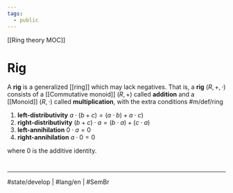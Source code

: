 ```yaml
---
tags:
  - public
---
```


[[Ring theory MOC]]
# Rig

A **rig** is a generalized [[ring]] which may lack negatives.
That is, a **rig** $(R, +, \cdot)$ consists of a [[Commutative monoid]] $(R, +)$ called **addition**
and a [[Monoid]] $(R, \cdot)$ called **multiplication**, with the extra conditions #m/def/ring
1. **left-distributivity** $a \cdot (b + c) = (a \cdot b) + a \cdot c)$
2. **right-distributivity** $(b + c) \cdot a = (b \cdot a) + (c \cdot a)$
3. **left-annihilation** $0 \cdot a = 0$
4. **right-annihilation** $a \cdot 0 = 0$

where $0$ is the additive identity.

#
---
#state/develop | #lang/en | #SemBr
